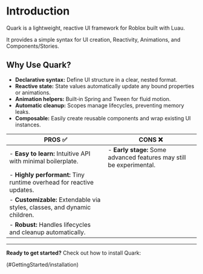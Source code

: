# Introduction

Quark is a lightweight, reactive UI framework for Roblox built with Luau.

It provides a simple syntax for UI creation, Reactivity, Animations, and Components/Stories.

## Why Use Quark?

- **Declarative syntax:** Define UI structure in a clear, nested format.
- **Reactive state:** State values automatically update any bound properties or animations.
- **Animation helpers:** Built‑in Spring and Tween for fluid motion.
- **Automatic cleanup:** Scopes manage lifecycles, preventing memory leaks.
- **Composable:** Easily create reusable components and wrap existing UI instances.

| PROS ✅ | CONS ❌ |
| -------- | ------------------------------------------------------ |
| - **Easy to learn:** Intuitive API with minimal boilerplate. | - **Early stage:** Some advanced features may still be experimental. |
| - **Highly performant:** Tiny runtime overhead for reactive updates. ||
| - **Customizable:** Extendable via styles, classes, and dynamic children. ||
| - **Robust:** Handles lifecycles and cleanup automatically. ||

---

**Ready to get started?** Check out how to install Quark:

<!NextPage|Installation>(#GettingStarted/installation)
